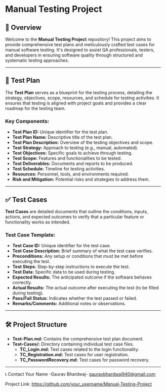 # Manual Testing Project

## 📘 Overview

Welcome to the **Manual Testing Project** repository! This project aims to provide comprehensive test plans and meticulously crafted test cases for manual software testing. It's designed to assist QA professionals, testers, and developers in ensuring software quality through structured and systematic testing approaches.

---

## 🧪 Test Plan

The **Test Plan** serves as a blueprint for the testing process, detailing the strategy, objectives, scope, resources, and schedule for testing activities. It ensures that testing is aligned with project goals and provides a clear roadmap for the testing team.

### Key Components:

- **Test Plan ID:** Unique identifier for the test plan.
- **Test Plan Name:** Descriptive title of the test plan.
- **Test Plan Description:** Overview of the testing objectives and scope.
- **Test Strategy:** Approach to testing (e.g., manual, automated).
- **Test Objectives:** Specific goals to achieve through testing.
- **Test Scope:** Features and functionalities to be tested.
- **Test Deliverables:** Documents and reports to be produced.
- **Test Schedule:** Timeline for testing activities.
- **Resources:** Personnel, tools, and environments required.
- **Risk and Mitigation:** Potential risks and strategies to address them.

---

## ✅ Test Cases

**Test Cases** are detailed documents that outline the conditions, inputs, actions, and expected outcomes to verify that a particular feature or functionality works as intended.

### Test Case Template:

- **Test Case ID:** Unique identifier for the test case.
- **Test Case Description:** Brief summary of what the test case verifies.
- **Preconditions:** Any setup or conditions that must be met before executing the test.
- **Test Steps:** Step-by-step instructions to execute the test.
- **Test Data:** Specific data to be used during testing.
- **Expected Results:** The anticipated outcome if the software behaves correctly.
- **Actual Results:** The actual outcome after executing the test (to be filled during testing).
- **Pass/Fail Status:** Indicates whether the test passed or failed.
- **Remarks/Comments:** Additional notes or observations.

---

## 🛠️ Project Structure

- **Test-Plan.md:** Contains the comprehensive test plan document.
- **Test-Cases/:** Directory containing individual test case files.
  - **TC_Login.md:** Test cases related to the login functionality.
  - **TC_Registration.md:** Test cases for user registration.
  - **TC_PasswordRecovery.md:** Test cases for password recovery.
---

📞 Contact
Your Name -Gaurav Bhardwaj- gauravbhardwaj940@gmail.com

Project Link: https://github.com/your_username/Manual-Testing-Project





